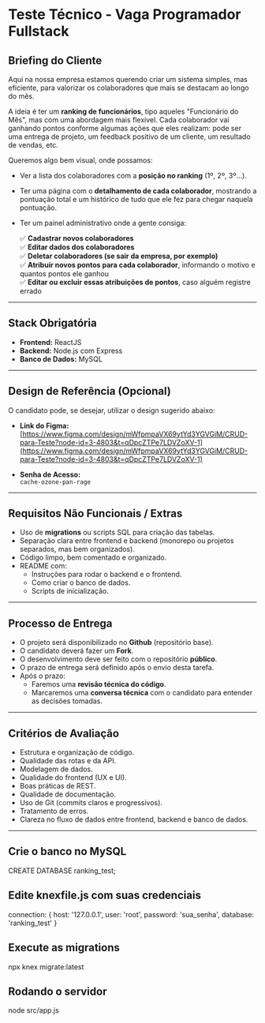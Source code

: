 # Teste Técnico - Vaga Programador Fullstack

## Briefing do Cliente

Aqui na nossa empresa estamos querendo criar um sistema simples, mas eficiente, para valorizar os colaboradores que mais se destacam ao longo do mês.

A ideia é ter um **ranking de funcionários**, tipo aqueles "Funcionário do Mês", mas com uma abordagem mais flexível. Cada colaborador vai ganhando pontos conforme algumas ações que eles realizam: pode ser uma entrega de projeto, um feedback positivo de um cliente, um resultado de vendas, etc.

Queremos algo bem visual, onde possamos:

- Ver a lista dos colaboradores com a **posição no ranking** (1º, 2º, 3º...).
- Ter uma página com o **detalhamento de cada colaborador**, mostrando a pontuação total e um histórico de tudo que ele fez para chegar naquela pontuação.
- Ter um painel administrativo onde a gente consiga:

  ✅ **Cadastrar novos colaboradores**  
  ✅ **Editar dados dos colaboradores**  
  ✅ **Deletar colaboradores (se sair da empresa, por exemplo)**  
  ✅ **Atribuir novos pontos para cada colaborador**, informando o motivo e quantos pontos ele ganhou  
  ✅ **Editar ou excluir essas atribuições de pontos**, caso alguém registre errado  

---

## Stack Obrigatória

- **Frontend:** ReactJS
- **Backend:** Node.js com Express
- **Banco de Dados:** MySQL

---

## Design de Referência (Opcional)

O candidato pode, se desejar, utilizar o design sugerido abaixo:

- **Link do Figma:**  
[https://www.figma.com/design/mWfpmpaVX69ytYd3YGVGiM/CRUD-para-Teste?node-id=3-4803&t=qDpcZTPe7LDVZoXV-1](https://www.figma.com/design/mWfpmpaVX69ytYd3YGVGiM/CRUD-para-Teste?node-id=3-4803&t=qDpcZTPe7LDVZoXV-1)

- **Senha de Acesso:**  
`cache-ozone-pan-rage`

---

## Requisitos Não Funcionais / Extras

- Uso de **migrations** ou scripts SQL para criação das tabelas.
- Separação clara entre frontend e backend (monorepo ou projetos separados, mas bem organizados).
- Código limpo, bem comentado e organizado.
- README com:
  - Instruções para rodar o backend e o frontend.
  - Como criar o banco de dados.
  - Scripts de inicialização.

---

## Processo de Entrega

- O projeto será disponibilizado no **Github** (repositório base).
- O candidato deverá fazer um **Fork**.
- O desenvolvimento deve ser feito com o repositório **público**.
- O prazo de entrega será definido após o envio desta tarefa.
- Após o prazo:
  - Faremos uma **revisão técnica do código**.
  - Marcaremos uma **conversa técnica** com o candidato para entender as decisões tomadas.

---

## Critérios de Avaliação

- Estrutura e organização de código.
- Qualidade das rotas e da API.
- Modelagem de dados.
- Qualidade do frontend (UX e UI).
- Boas práticas de REST.
- Qualidade de documentação.
- Uso de Git (commits claros e progressivos).
- Tratamento de erros.
- Clareza no fluxo de dados entre frontend, backend e banco de dados.

---

## Crie o banco no MySQL

CREATE DATABASE ranking_test;

## Edite knexfile.js com suas credenciais

connection: {
  host: '127.0.0.1',
  user: 'root',
  password: 'sua_senha',
  database: 'ranking_test'
}

## Execute as migrations

npx knex migrate:latest

## Rodando o servidor

node src/app.js
